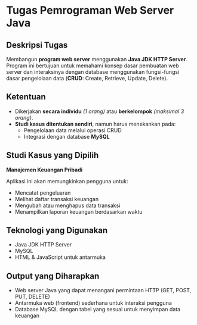 # Tugas Pemrograman Web Server Java

## Deskripsi Tugas
Membangun **program web server** menggunakan **Java JDK HTTP Server**. Program ini bertujuan untuk memahami konsep dasar pembuatan web server dan interaksinya dengan database menggunakan fungsi-fungsi dasar pengelolaan data (**CRUD**: Create, Retrieve, Update, Delete).

## Ketentuan
- Dikerjakan **secara individu** *(1 orang)* atau **berkelompok** *(maksimal 3 orang)*.
- **Studi kasus ditentukan sendiri**, namun harus menekankan pada:
  - Pengelolaan data melalui operasi CRUD
  - Integrasi dengan database **MySQL**

## Studi Kasus yang Dipilih
**Manajemen Keuangan Pribadi**

Aplikasi ini akan memungkinkan pengguna untuk:
- Mencatat pengeluaran
- Melihat daftar transaksi keuangan
- Mengubah atau menghapus data transaksi
- Menampilkan laporan keuangan berdasarkan waktu

## Teknologi yang Digunakan
- Java JDK HTTP Server
- MySQL
- HTML & JavaScript untuk antarmuka

## Output yang Diharapkan
- Web server Java yang dapat menangani permintaan HTTP (GET, POST, PUT, DELETE)
- Antarmuka web (frontend) sederhana untuk interaksi pengguna
- Database MySQL dengan tabel yang sesuai untuk menyimpan data keuangan
